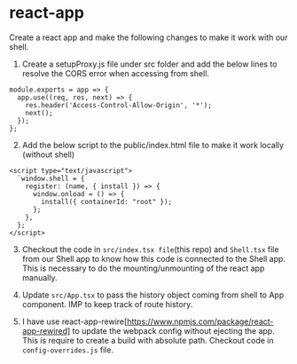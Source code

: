 # react-app

Create a react app and make the following changes to make it work with our shell.

1. Create a setupProxy.js file under src folder and add the below lines to resolve the CORS error when accessing from shell.
```
module.exports = app => {
  app.use((req, res, next) => {
    res.header('Access-Control-Allow-Origin', '*');
    next();
  }); 
};
```

2. Add the below script to the public/index.html file to make it work locally (without shell)<br/>
```
<script type="text/javascript"> 
  `window.shell = { 
    register: (name, { install }) => {
      window.onload = () => { 
        install({ containerId: "root" });
      }; 
    }, 
  }; 
</script>
```

3. Checkout the code in `src/index.tsx file`(this repo) and `Shell.tsx` file from our Shell app to know how this code is connected to the Shell app. This is necessary to do the mounting/unmounting of the react app manually.

4. Update `src/App.tsx` to pass the history object coming from shell to App component. IMP to keep track of route history.
5. I have use react-app-rewire[https://www.npmjs.com/package/react-app-rewired] to update the webpack config without ejecting the app. This is require to create a build with absolute path. Checkout code in `config-overrides.js` file.
